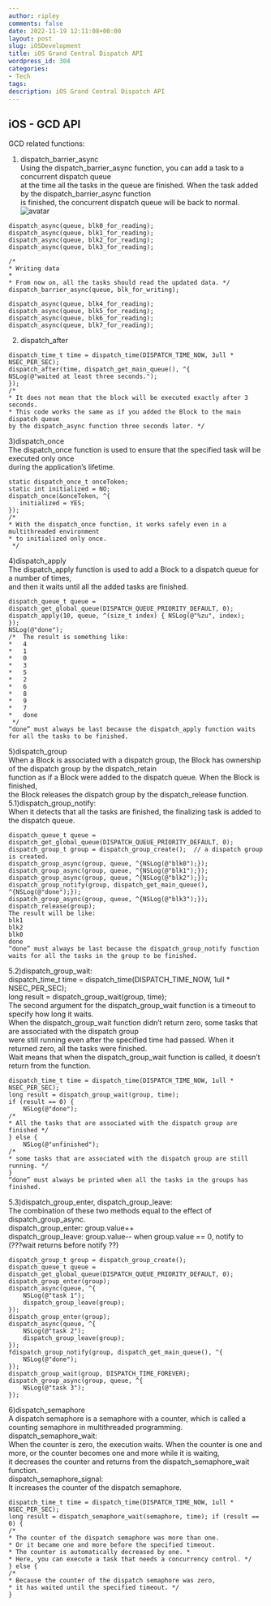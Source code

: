```yaml
---
author: ripley
comments: false
date: 2022-11-19 12:11:08+00:00
layout: post
slug: iOSDevelopment
title: iOS Grand Central Dispatch API
wordpress_id: 304
categories:
- Tech
tags:
description: iOS Grand Central Dispatch API
---
```

## **iOS - GCD API**
GCD related functions:  
1) dispatch_barrier_async    
Using the dispatch_barrier_async function, you can add a task to a concurrent dispatch queue     
at the time all the tasks in the queue are finished. When the task added by the dispatch_barrier_async function         
is finished, the concurrent dispatch queue will be back to normal.    
![avatar](https://ririripley.github.io/assets/img/dispatch_barrier_async.png)  
```
dispatch_async(queue, blk0_for_reading);   
dispatch_async(queue, blk1_for_reading);  
dispatch_async(queue, blk2_for_reading);    
dispatch_async(queue, blk3_for_reading);  
     
/*    
* Writing data    
*   
* From now on, all the tasks should read the updated data. */   
dispatch_barrier_async(queue, blk_for_writing);     
  
dispatch_async(queue, blk4_for_reading);     
dispatch_async(queue, blk5_for_reading);   
dispatch_async(queue, blk6_for_reading);   
dispatch_async(queue, blk7_for_reading);    
```   
2) dispatch_after   
```      
dispatch_time_t time = dispatch_time(DISPATCH_TIME_NOW, 3ull * NSEC_PER_SEC);   
dispatch_after(time, dispatch_get_main_queue(), ^{  
NSLog(@"waited at least three seconds.");  
});  
/*    
* It does not mean that the block will be executed exactly after 3 seconds.  
* This code works the same as if you added the Block to the main dispatch queue     
by the dispatch_async function three seconds later. */    
```   
3)dispatch_once  
The dispatch_once function is used to ensure that the specified task will be executed only once     
during the application’s lifetime.  
```      
static dispatch_once_t onceToken;  
static int initialized = NO;      
dispatch_once(&onceToken, ^{    
   initialized = YES;   
});   
/*      
* With the dispatch_once function, it works safely even in a multithreaded environment        
* to initialized only once.     
 */   
```      
4)dispatch_apply  
The dispatch_apply function is used to add a Block to a dispatch queue for a number of times,       
and then it waits until all the added tasks are finished.      
```      
dispatch_queue_t queue = dispatch_get_global_queue(DISPATCH_QUEUE_PRIORITY_DEFAULT, 0);    
dispatch_apply(10, queue, ^(size_t index) { NSLog(@"%zu", index);    
});   
NSLog(@"done");    
/*  The result is something like:        
*   4  
*   1  
*   0  
*   3  
*   5  
*   2  
*   6  
*   8   
*   9   
*   7        
*   done  
 */   
“done” must always be last because the dispatch_apply function waits for all the tasks to be finished.   
```
5)dispatch_group    
When a Block is associated with a dispatch group, the Block has ownership of the dispatch group by the dispatch_retain   
function as if a Block were added to the dispatch queue. When the Block is finished,   
the Block releases the dispatch group by the dispatch_release function.  
5.1)dispatch_group_notify:      
When it detects that all the tasks are finished, the finalizing task is added to the dispatch queue.    
```
dispatch_queue_t queue = dispatch_get_global_queue(DISPATCH_QUEUE_PRIORITY_DEFAULT, 0);      
dispatch_group_t group = dispatch_group_create();  // a dispatch group is created.      
dispatch_group_async(group, queue, ^{NSLog(@"blk0");});     
dispatch_group_async(group, queue, ^{NSLog(@"blk1");});     
dispatch_group_async(group, queue, ^{NSLog(@"blk2");});    
dispatch_group_notify(group, dispatch_get_main_queue(), ^{NSLog(@"done");});
dispatch_group_async(group, queue, ^{NSLog(@"blk3");});        
dispatch_release(group);    
The result will be like:  
blk1  
blk2  
blk0  
done   
“done” must always be last because the dispatch_group_notify function waits for all the tasks in the group to be finished.       
```
5.2)dispatch_group_wait:  
dispatch_time_t time = dispatch_time(DISPATCH_TIME_NOW, 1ull * NSEC_PER_SEC);  
long result = dispatch_group_wait(group, time);  
The second argument for the dispatch_group_wait function is a timeout to specify how long it waits.  
When the dispatch_group_wait function didn’t return zero, some tasks that are associated with the dispatch group  
were still running even after the specified time had passed. When it returned zero, all the tasks were finished.      
Wait means that when the dispatch_group_wait function is called, it doesn’t return from the function.  
```
dispatch_time_t time = dispatch_time(DISPATCH_TIME_NOW, 1ull * NSEC_PER_SEC);       
long result = dispatch_group_wait(group, time);    
if (result == 0) {  
    NSLog(@"done");    
/*   
* All the tasks that are associated with the dispatch group are finished */      
} else {  
    NSLog(@"unfinished");         
/*   
* some tasks that are associated with the dispatch group are still running. */        
}  
“done” must always be printed when all the tasks in the groups has finished.    
```
5.3)dispatch_group_enter, dispatch_group_leave:    
The combination of these two methods equal to the effect of dispatch_group_async.  
dispatch_group_enter: group.value++  
dispatch_group_leave: group.value--
when group.value == 0, notify to   
(???wait returns before notify ??)  
```
dispatch_group_t group = dispatch_group_create();  
dispatch_queue_t queue = dispatch_get_global_queue(DISPATCH_QUEUE_PRIORITY_DEFAULT, 0);    
dispatch_group_enter(group);    
dispatch_async(queue, ^{  
    NSLog(@"task 1");  
    dispatch_group_leave(group);    
});   
dispatch_group_enter(group);    
dispatch_async(queue, ^{    
    NSLog(@"task 2");  
    dispatch_group_leave(group);    
});  
fdispatch_group_notify(group, dispatch_get_main_queue(), ^{  
    NSLog(@"done");  
});  
dispatch_group_wait(group, DISPATCH_TIME_FOREVER);    
dispatch_group_async(group, queue, ^{  
    NSLog(@"task 3");    
});  
```
6)dispatch_semaphore  
A dispatch semaphore is a semaphore with a counter, which is called a counting semaphore in multithreaded programming.   
dispatch_semaphore_wait:    
When the counter is zero, the execution waits. When the counter is one and more, or the counter becomes one and more while it is waiting,    
it decreases the counter and returns from the dispatch_semaphore_wait function.    
dispatch_semaphore_signal:   
It increases the counter of the dispatch semaphore.  
```
dispatch_time_t time = dispatch_time(DISPATCH_TIME_NOW, 1ull * NSEC_PER_SEC);    
long result = dispatch_semaphore_wait(semaphore, time); if (result == 0) {    
/*    
* The counter of the dispatch semaphore was more than one.  
* Or it became one and more before the specified timeout.  
* The counter is automatically decreased by one. *  
* Here, you can execute a task that needs a concurrency control. */    
} else {    
/*    
* Because the counter of the dispatch semaphore was zero,    
* it has waited until the specified timeout. */    
}    
```





